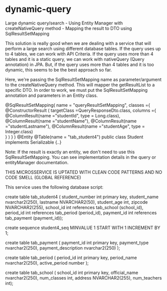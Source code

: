# dynamic-query
Large dynamic query/search - Using Entity Manager with createNativeQuery method - Mapping the result to DTO using SqlResultSetMapping

This solution is really good when we are dealing with a service that will perform a large search using different database tables.
If the query uses up to 4 tables, we can work with API Criteria.
If the query uses more than 4 tables and it is a static query, we  can work with nativeQuery (Query annotation) in JPA.
But, if the query uses more than 4 tables and it is too dynamic, this seems to be the best approach so far.

Here, we're passing the SqlResultSetMapping name as parameter/argument to the createNativeQuery method. This will mapper the getResultList to a specific DTO.
In order to work, we must put the SqlResultSetMapping annotation and parameters in an Entity class.

@SqlResultSetMapping(
    name = "queryResultSetMapping",
    classes ={
        @ConstructorResult (
            targetClass =QueryResponseDto.class,
    columns ={
        @ColumnResult(name ="studentId", type = Long.class),
        @ColumnResult(name ="studentName"),
        @ColumnResult(name ="studentLastname"),
        @ColumnResult(name ="studentAge", type = Integer.class)        
    }
        )
    }
)
@Entity
@Table(name = "tab_student4")
public class Student implements Serializable {..}

Note: If the result is exactly an entity, we don't need to use this SqlResultSetMapping. You can see implementation details in the query or entityManager documentation.

THIS MICROSSERVICE IS UPTATED WITH CLEAN CODE PATTERNS AND NO CODE SMELL (GLOBAL REFERENCE)

This service uses the following database script:

create table tab_student4 (
student_number int primary key,
student_name nvarchar2(250),
lastname NVARCHAR2(50),
student_age int,
zipcode NVARCHAR2(255),
school_id int references tab_school (school_id),
period_id int references tab_period (period_id),
payment_id int references tab_payment (payment_id));

create sequence student4_seq
MINVALUE 1
START WITH 1
INCREMENT BY 1;

create table tab_payment (
payment_id int primary key,
payment_type nvarchar2(250),
payment_description nvarchar2(250)
);

create table tab_period (
period_id int primary key,
period_name nvarchar2(250),
active_period number
);

create table tab_school (
school_id int primary key,
official_name nvarchar2(250),
num_classes int,
address NVARCHAR2(255),
num_teachers int);
